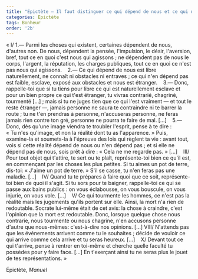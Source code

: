 ```yaml
---
title: "Epictète – Il faut distinguer ce qui dépend de nous et ce qui ne dépend pas de nous"
categories: Epictète 
tags: Bonheur
order: '2b'
---
```


« I/ 1.— Parmi les choses qui existent, certaines dépendent de nous, d'autres non. De nous, dépendent la pensée, l'impulsion, le désir, l'aversion, bref, tout ce en quoi c'est nous qui agissons ; ne dépendent pas de nous le corps, l'argent, la réputation, les charges publiques, tout ce en quoi ce n'est pas nous qui agissons.    2.— Ce qui dépend de nous est libre naturellement, ne connaît ni obstacles ni entraves ; ce qui n'en dépend pas est faible, esclave, exposé aux obstacles et nous est étranger.    3.— Donc, rappelle-toi que si tu tiens pour libre ce qui est naturellement esclave et pour un bien propre ce qui t'est étranger, tu vivras contrarié, chagriné, tourmenté […]  ; mais si tu ne juges tien que ce qui l'est vraiment — et tout le reste étranger —, jamais personne ne saura te contraindre ni te barrer la route ; tu ne t'en prendras à personne, n'accuseras personne, ne feras jamais rien contre ton gré, personne ne pourra te faire de mal. […]    5.— Donc, dès qu'une image viendra te troubler l'esprit, pense à te dire : « Tu n'es qu'image, et non la réalité dont tu as l'apparence. » Puis, examine-la et soumets-la à l'épreuve des lois qui règlent ta vie : avant tout, vois si cette réalité dépend de nous ou n'en dépend pas ; et si elle ne dépend pas de nous, sois prêt à dire : « Cela ne me regarde pas. » […]    III/ Pour tout objet qui t'attire, te sert ou te plaît, représente-toi bien ce qu'il est, en commençant par les choses les plus petites. Si tu aimes un pot de terre, dis-toi: « J'aime un pot de terre. » S'il se casse, tu n'en feras pas une maladie. […]    IV/ Quand tu te prépares à faire quoi que ce soit, représente-toi bien de quoi il s'agit. Si tu sors pour te baigner, rappelle-toi ce qui se passe aux bains publics : on vous éclabousse, on vous bouscule, on vous injurie, on vous vole. […]    V/ Ce qui tourmente les hommes, ce n'est pas la réalité mais les jugements qu'ils portent sur elle. Ainsi, la mort n'a rien de redoutable. Socrate lui-même était de cet avis: la chose à craindre, c'est l'opinion que la mort est redoutable. Donc, lorsque quelque chose nous contrarie, nous tourmente ou nous chagrine, n'en accusons personne d'autre que nous-mêmes: c'est-à-dire nos opinions. […] VIII/ N'attends pas que les événements arrivent comme tu le souhaites ; décide de vouloir ce qui arrive comme cela arrive et tu seras heureux. […]    X/ Devant tout ce qui t'arrive, pense à rentrer en toi-même et cherche quelle faculté tu possèdes pour y faire face. […] En t'exerçant ainsi tu ne seras plus le jouet de tes représentations. »

Épictète, _Manuel_